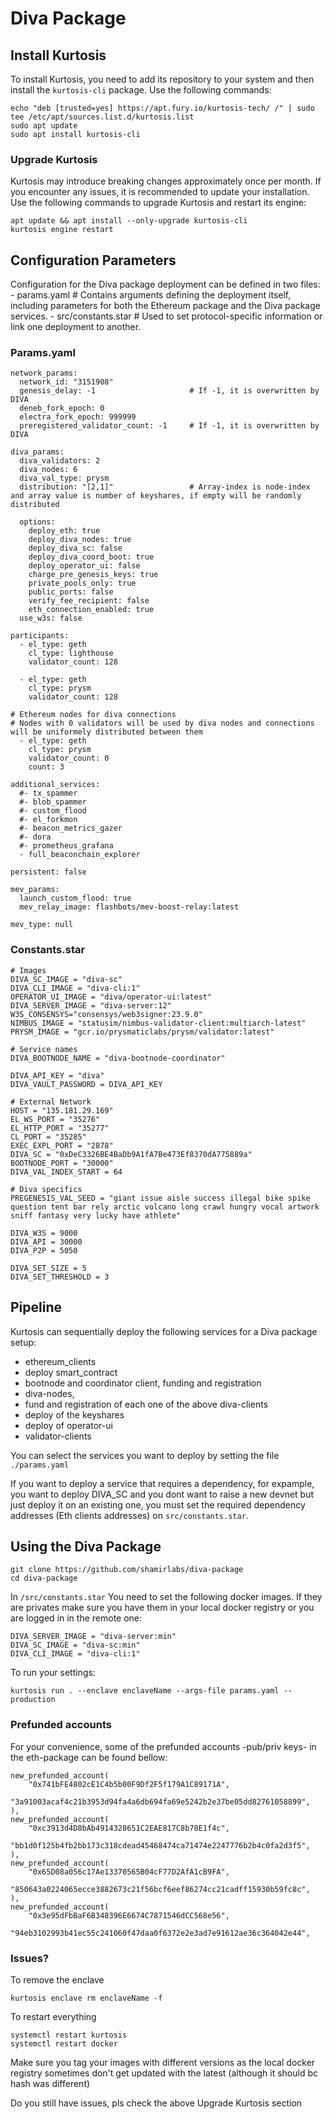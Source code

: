 # Diva Package 

## Install Kurtosis 
To install Kurtosis, you need to add its repository to your system and then install the ``kurtosis-cli`` package. Use the following commands:


``````
echo "deb [trusted=yes] https://apt.fury.io/kurtosis-tech/ /" | sudo tee /etc/apt/sources.list.d/kurtosis.list
sudo apt update
sudo apt install kurtosis-cli
``````

### Upgrade Kurtosis
Kurtosis may introduce breaking changes approximately once per month. If you encounter any issues, it is recommended to update your installation. Use the following commands to upgrade Kurtosis and restart its engine:
``````
apt update && apt install --only-upgrade kurtosis-cli
kurtosis engine restart
``````




## Configuration Parameters


Configuration for the Diva package deployment can be defined in two files:
    - params.yaml          # Contains arguments defining the deployment itself, including parameters for both the Ethereum package and the Diva package services.
    - src/constants.star   # Used to set protocol-specific information or link one deployment to another.


### Params.yaml
``````
network_params:
  network_id: "3151908"
  genesis_delay: -1                     # If -1, it is overwritten by DIVA
  deneb_fork_epoch: 0
  electra_fork_epoch: 999999
  preregistered_validator_count: -1     # If -1, it is overwritten by DIVA

diva_params:
  diva_validators: 2
  diva_nodes: 6
  diva_val_type: prysm 
  distribution: "[2,1]"                 # Array-index is node-index and array value is number of keyshares, if empty will be randomly distributed
  
  options:
    deploy_eth: true
    deploy_diva_nodes: true
    deploy_diva_sc: false
    deploy_diva_coord_boot: true
    deploy_operator_ui: false
    charge_pre_genesis_keys: true
    private_pools_only: true  
    public_ports: false
    verify_fee_recipient: false
    eth_connection_enabled: true
  use_w3s: false

participants:
  - el_type: geth
    cl_type: lighthouse
    validator_count: 128

  - el_type: geth
    cl_type: prysm
    validator_count: 128

# Ethereum nodes for diva connections
# Nodes with 0 validators will be used by diva nodes and connections will be uniformely distributed between them
  - el_type: geth
    cl_type: prysm
    validator_count: 0
    count: 3

additional_services:
  #- tx_spammer
  #- blob_spammer
  #- custom_flood
  #- el_forkmon
  #- beacon_metrics_gazer
  #- dora
  #- prometheus_grafana
  - full_beaconchain_explorer

persistent: false

mev_params:
  launch_custom_flood: true
  mev_relay_image: flashbots/mev-boost-relay:latest

mev_type: null

``````

### Constants.star

````
# Images
DIVA_SC_IMAGE = "diva-sc"
DIVA_CLI_IMAGE = "diva-cli:1"
OPERATOR_UI_IMAGE = "diva/operator-ui:latest"
DIVA_SERVER_IMAGE = "diva-server:12"
W3S_CONSENSYS="consensys/web3signer:23.9.0"
NIMBUS_IMAGE = "statusim/nimbus-validator-client:multiarch-latest"
PRYSM_IMAGE = "gcr.io/prysmaticlabs/prysm/validator:latest"

# Service names
DIVA_BOOTNODE_NAME = "diva-bootnode-coordinator"

DIVA_API_KEY = "diva"
DIVA_VAULT_PASSWORD = DIVA_API_KEY

# External Network
HOST = "135.181.29.169"
EL_WS_PORT = "35276"
EL_HTTP_PORT = "35277"
CL_PORT = "35285"
EXEC_EXPL_PORT = "2878"
DIVA_SC = "0xDeC3326BE4BaDb9A1fA7Be473Ef8370dA775889a"
BOOTNODE_PORT = "30000"
DIVA_VAL_INDEX_START = 64

# Diva specifics
PREGENESIS_VAL_SEED = "giant issue aisle success illegal bike spike question tent bar rely arctic volcano long crawl hungry vocal artwork sniff fantasy very lucky have athlete"

DIVA_W3S = 9000
DIVA_API = 30000
DIVA_P2P = 5050

DIVA_SET_SIZE = 5
DIVA_SET_THRESHOLD = 3

````


## Pipeline

Kurtosis can sequentially deploy the following services for a Diva package setup:

- ethereum_clients
- deploy smart_contract
- bootnode and coordinator client, funding and registration
- diva-nodes, 
- fund and registration of each one of the above diva-clients
- deploy of the keyshares
- deploy of operator-ui
- validator-clients

You can select the services you want to deploy by setting the file `./params.yaml`

If you want to deploy a service that requires a dependency, for expample, you want to deploy DIVA_SC and you dont want to raise a new devnet but just deploy it on an existing one, you must set the required dependency addresses (Eth clients addresses) on `src/constants.star`.


## Using the Diva Package

```
git clone https://github.com/shamirlabs/diva-package
cd diva-package
```

In `/src/constants.star` You need to set the following docker images. If they are privates make sure you have them in your local docker registry or you are logged in in the remote one:
```
DIVA_SERVER_IMAGE = "diva-server:min"
DIVA_SC_IMAGE = "diva-sc:min"
DIVA_CLI_IMAGE = "diva-cli:1"
```

To run your settings:
```
kurtosis run . --enclave enclaveName --args-file params.yaml --production
```


### Prefunded accounts
For your convenience, some of the prefunded accounts -pub/priv keys- in the eth-package can be found bellow:

    new_prefunded_account(
        "0x741bFE4802cE1C4b5b00F9Df2F5f179A1C89171A",
        "3a91003acaf4c21b3953d94fa4a6db694fa69e5242b2e37be05dd82761058899",
    ),
    new_prefunded_account(
        "0xc3913d4D8bAb4914328651C2EAE817C8b78E1f4c",
        "bb1d0f125b4fb2bb173c318cdead45468474ca71474e2247776b2b4c0fa2d3f5",
    ),
    new_prefunded_account(
        "0x65D08a056c17Ae13370565B04cF77D2AfA1cB9FA",
        "850643a0224065ecce3882673c21f56bcf6eef86274cc21cadff15930b59fc8c",
    ),
    new_prefunded_account(
        "0x3e95dFbBaF6B348396E6674C7871546dCC568e56",
        "94eb3102993b41ec55c241060f47daa0f6372e2e3ad7e91612ae36c364042e44",


### Issues?

To remove the enclave
```
kurtosis enclave rm enclaveName -f
```

To restart everything
```
systemctl restart kurtosis
systemctl restart docker
```

Make sure you tag your images with different versions as the local docker registry sometimes don't get updated with the latest (although it should bc hash was different)

Do you still have issues, pls check the above Upgrade Kurtosis section


